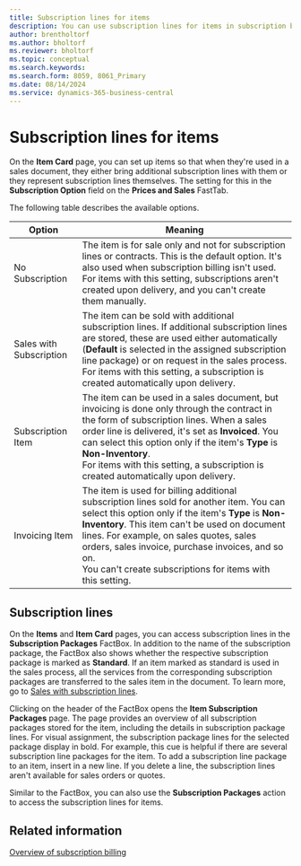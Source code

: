 ```yaml
---
title: Subscription lines for items
description: You can use subscription lines for items in subscription billing.
author: brentholtorf
ms.author: bholtorf
ms.reviewer: bholtorf
ms.topic: conceptual
ms.search.keywords: 
ms.search.form: 8059, 8061_Primary
ms.date: 08/14/2024
ms.service: dynamics-365-business-central
---
```


# Subscription lines for items

On the **Item Card** page, you can set up items so that when they're used in a sales document, they either bring additional subscription lines with them or they represent subscription lines themselves. The setting for this in the **Subscription Option** field on the **Prices and Sales** FastTab.

The following table describes the available options.

|Option|Meaning|
|--|--|
|No Subscription| The item is for sale only and not for subscription lines or contracts. This is the default option. It's also used when subscription billing isn't used. <br/>For items with this setting, subscriptions aren't created upon delivery, and you can't create them manually.|
|Sales with Subscription|The item can be sold with additional subscription lines. If additional subscription lines are stored, these are used either automatically (**Default** is selected in the assigned subscription line package) or on request in the sales process. <br/> For items with this setting, a subscription is created automatically upon delivery.
|Subscription Item|The item can be used in a sales document, but invoicing is done only through the contract in the form of subscription lines. When a sales order line is delivered, it's set as **Invoiced**. You can select this option only if the item's **Type** is **Non-Inventory**. <br/> For items with this setting, a subscription is created automatically upon delivery.
|Invoicing Item|The item is used for billing additional subscription lines sold for another item. You can select this option only if the item's **Type** is **Non-Inventory**. This item can't be used on document lines. For example, on sales quotes, sales orders, sales invoice, purchase invoices, and so on. <br/> You can't create subscriptions for items with this setting.

## Subscription lines

On the **Items** and **Item Card** pages, you can access subscription lines in the **Subscription Packages** FactBox. In addition to the name of the subscription package, the FactBox also shows whether the respective subscription package is marked as **Standard**. If an item marked as standard is used in the sales process, all the services from the corresponding subscription packages are transferred to the sales item in the document. To learn more, go to [Sales with subscription lines](../sales/sales-service-commitments.md).

Clicking on the header of the FactBox opens the **Item Subscription Packages** page. The page provides an overview of all subscription packages stored for the item, including the details in subscription package lines. For visual assignment, the subscription package lines for the selected package display in bold. For example, this cue is helpful if there are several subscription line packages for the item. To add a subscription line package to an item, insert in a new line. If you delete a line, the subscription lines aren't available for sales orders or quotes.

Similar to the FactBox, you can also use the **Subscription Packages** action to access the subscription lines for items.

## Related information

[Overview of subscription billing](../welcome.md)  
